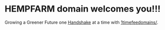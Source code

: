 # HEMPFARM domain welcomes you!!!

Growing a Greener Future one [Handshake](https://handshake.org/) at a time with [1timefeedomains/](http://home.1timefeedomains/).

